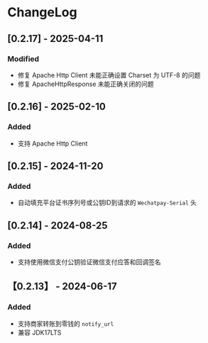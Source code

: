# ChangeLog

## [0.2.17] - 2025-04-11

### Modified

+ 修复 Apache Http Client 未能正确设置 Charset 为 UTF-8 的问题
+ 修复 ApacheHttpResponse 未能正确关闭的问题

## [0.2.16] - 2025-02-10

### Added

+ 支持 Apache Http Client


## [0.2.15] - 2024-11-20

### Added

+ 自动填充平台证书序列号或公钥ID到请求的 `Wechatpay-Serial` 头

## [0.2.14] - 2024-08-25

### Added

+ 支持使用微信支付公钥验证微信支付应答和回调签名

## 【0.2.13】 - 2024-06-17

### Added

+ 支持商家转账到零钱的 `notify_url`
+ 兼容 JDK17LTS
